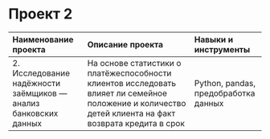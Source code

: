 # Проект 2  

| Наименование проекта | Описание проекта | Навыки и инструменты |
| :-------------------- | :--------------------- |:---------------------------|
|2. Исследование надёжности заёмщиков — анализ банковских данных| На основе статистики о платёжеспособности клиентов исследовать влияет ли семейное положение и количество детей клиента на факт возврата кредита в срок |Python, pandas, предобработка данных|
